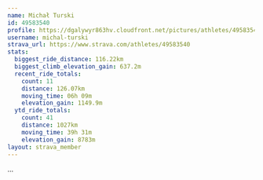 ```yaml
---
name: Michał Turski
id: 49583540
profile: https://dgalywyr863hv.cloudfront.net/pictures/athletes/49583540/14729338/1/large.jpg
username: michal-turski
strava_url: https://www.strava.com/athletes/49583540
stats:
  biggest_ride_distance: 116.22km
  biggest_climb_elevation_gain: 637.2m
  recent_ride_totals:
    count: 11
    distance: 126.07km
    moving_time: 06h 09m
    elevation_gain: 1149.9m
  ytd_ride_totals:
    count: 41
    distance: 1027km
    moving_time: 39h 31m
    elevation_gain: 8783m
layout: strava_member
--- 
```

...
